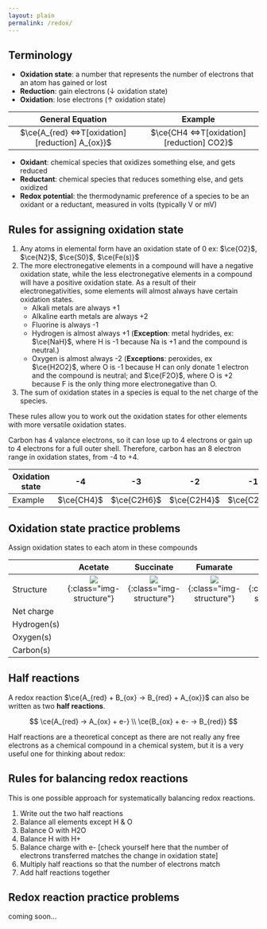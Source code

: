 ```yaml
---
layout: plain
permalink: /redox/
---
```


## Terminology

 - **Oxidation state**: a number that represents the number of electrons that an atom has gained or lost
 - **Reduction**: gain electrons (↓ oxidation state)
 - **Oxidation**: lose electrons (↑ oxidation state)


|                       General Equation                        |                        Example                         |
|:-------------------------------------------------------------:|:------------------------------------------------------:|
| $\ce{A_{red} <=>T[oxidation][reduction] A_{ox}}$ | $\ce{CH4 <=>T[oxidation][reduction] CO2}$ |

 - **Oxidant**: chemical species that oxidizes something else, and gets reduced
 - **Reductant**: chemical species that reduces something else, and gets oxidized
 - **Redox potential**: the thermodynamic preference of a species to be an oxidant or a reductant, measured in volts (typically V or mV)

## Rules for assigning oxidation state

1. Any atoms in elemental form have an oxidation state of 0 ex: $\ce{O2}$, $\ce{N2}$, $\ce{S0}$, $\ce{Fe(s)}$
2. The more electronegative elements in a compound will have a negative oxidation state, while the less electronegative elements in a compound will have a positive oxidation state. As a result of their electronegativities, some elements will almost always have certain oxidation states.
   - Alkali metals are always +1
   - Alkaline earth metals are always +2
   - Fluorine is always -1
   - Hydrogen is almost always +1 (**Exception**: metal hydrides, ex: $\ce{NaH}$, where H is -1 because Na is +1 and the compound is neutral.)
   - Oxygen is almost always -2 (**Exceptions**: peroxides, ex $\ce{H2O2}$, where O is -1 because H can only donate 1 electron and the compound is neutral; and $\ce{F2O}$, where O is +2 because F is the only thing more electronegative than O.
3. The sum of oxidation states in a species is equal to the net charge of the species.

These rules allow you to work out the oxidation states for other elements with more versatile oxidation states.

Carbon has 4 valance electrons, so it can lose up to 4 electrons or gain up to 4 electrons for a full outer shell. Therefore, carbon has an 8 electron range in oxidation states, from -4 to +4.

| Oxidation state |     -4     |     -3      |     -2      |     -1      |      0      |      +1       |     +2      |     +3      |     +4     |
|-----------------|:----------:|:-----------:|:-----------:|:-----------:|:-----------:|:-------------:|:-----------:|:-----------:|:----------:|
| Example         | $\ce{CH4}$ | $\ce{C2H6}$ | $\ce{C2H4}$ | $\ce{C2H2}$ | $\ce{CH2O}$ | $\ce{C2H2O2}$ | $\ce{CHO2}$ | $\ce{C2O4}$ | $\ce{CO2}$ |


## Oxidation state practice problems

Assign oxidation states to each atom in these compounds

|             |                           **Acetate**                            |                           **Succinate**                            |                           **Fumarate**                            |                           **Ethanol**                            |
|-------------|:----------------------------------------------------------------:|:------------------------------------------------------------------:|:-----------------------------------------------------------------:|:----------------------------------------------------------------:|
| Structure   | ![](/materials/assets/redox_acetate.png){:class="img-structure"} | ![](/materials/assets/redox_succinate.png){:class="img-structure"} | ![](/materials/assets/redox_fumarate.png){:class="img-structure"} | ![](/materials/assets/redox_ethanol.png){:class="img-structure"} |
| Net charge  |                                                                  |                                                                    |                                                                   |                                                                  |
| Hydrogen(s) |                                                                  |                                                                    |                                                                   |                                                                  |
| Oxygen(s)   |                                                                  |                                                                    |                                                                   |                                                                  |
| Carbon(s)   |                                                                  |                                                                    |                                                                   |                                                                  |


## Half reactions

A redox reaction $\ce{A_{red} + B_{ox} -> B_{red} + A_{ox}}$ can also be written as two **half reactions**.

$$
\ce{A_{red} -> A_{ox} + e-} \\
\ce{B_{ox} + e- -> B_{red}}
$$

Half reactions are a theoretical concept as there are not really any free electrons as a chemical compound in a chemical system, but it is a very useful one for thinking about redox:

## Rules for balancing redox reactions

This is one possible approach for systematically balancing redox reactions.

1. Write out the two half reactions
2. Balance all elements except H & O
3. Balance O with H2O
4. Balance H with H+
5. Balance charge with e- [check yourself here that the number of electrons transferred matches the change in oxidation state]
6. Multiply half reactions so that the number of electrons match
7. Add half reactions together

## Redox reaction practice problems

coming soon...
